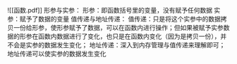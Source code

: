 ![[函数.pdf]]
形参与实参：
形参：即函数括号里的变量，没有赋予任何数据
实参：赋予了数据的变量
值传递与地址传递：
值传递：只是将这个实参中的数据拷贝一份给形参，使形参赋予了数据，可以在函数内进行操作；但如果被赋予实参数据的形参在函数内数据进行了变化，也只是在函数内变化（因为是拷贝一份），并不会是实参的数据发生变化；
地址传递：深入到内存管理与值传递来理解即可；地址传递可以使实参的数据发生变化